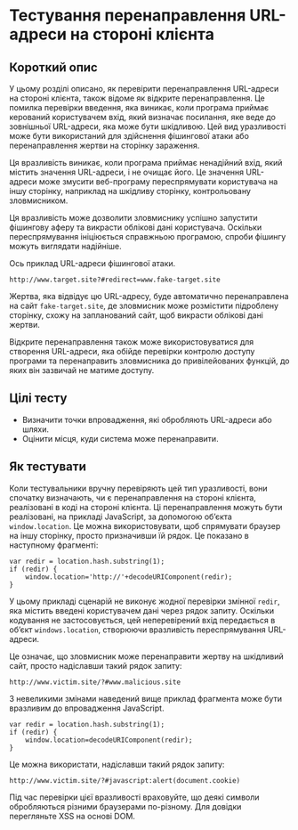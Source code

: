 # Тестування перенаправлення URL-адреси на стороні клієнта

## Короткий опис

У цьому розділі описано, як перевірити перенаправлення URL-адреси на стороні клієнта, також відоме як відкрите перенаправлення. Це помилка перевірки введення, яка виникає, коли програма приймає керований користувачем вхід, який визначає посилання, яке веде до зовнішньої URL-адреси, яка може бути шкідливою. Цей вид уразливості може бути використаний для здійснення фішингової атаки або перенаправлення жертви на сторінку зараження.

Ця вразливість виникає, коли програма приймає ненадійний вхід, який містить значення URL-адреси, і не очищає його. Це значення URL-адреси може змусити веб-програму переспрямувати користувача на іншу сторінку, наприклад на шкідливу сторінку, контрольовану зловмисником.

Ця вразливість може дозволити зловмиснику успішно запустити фішингову аферу та викрасти облікові дані користувача. Оскільки переспрямування ініціюється справжньою програмою, спроби фішингу можуть виглядати надійніше.

Ось приклад URL-адреси фішингової атаки.

```
http://www.target.site?#redirect=www.fake-target.site
```

Жертва, яка відвідує цю URL-адресу, буде автоматично перенаправлена на сайт ```fake-target.site```, де зловмисник може розмістити підроблену сторінку, схожу на запланований сайт, щоб викрасти облікові дані жертви.

Відкрите перенаправлення також може використовуватися для створення URL-адреси, яка обійде перевірки контролю доступу програми та перенаправить зловмисника до привілейованих функцій, до яких він зазвичай не матиме доступу.

## Цілі тесту

* Визначити точки впровадження, які обробляють URL-адреси або шляхи.
* Оцінити місця, куди система може перенаправити.

## Як тестувати

Коли тестувальники вручну перевіряють цей тип уразливості, вони спочатку визначають, чи є перенаправлення на стороні клієнта, реалізовані в коді на стороні клієнта. Ці перенаправлення можуть бути реалізовані, на прикладі JavaScript, за допомогою об’єкта ```window.location```. Це можна використовувати, щоб спрямувати браузер на іншу сторінку, просто призначивши їй рядок. Це показано в наступному фрагменті:

```
var redir = location.hash.substring(1);
if (redir) {
    window.location='http://'+decodeURIComponent(redir);
}
```

У цьому прикладі сценарій не виконує жодної перевірки змінної ```redir```, яка містить введені користувачем дані через рядок запиту. Оскільки кодування не застосовується, цей неперевірений вхід передається в об’єкт ```windows.location```, створюючи вразливість переспрямування URL-адреси.

Це означає, що зловмисник може перенаправити жертву на шкідливий сайт, просто надіславши такий рядок запиту:

```
http://www.victim.site/?#www.malicious.site
```

З невеликими змінами наведений вище приклад фрагмента може бути вразливим до впровадження JavaScript.

```
var redir = location.hash.substring(1);
if (redir) {
    window.location=decodeURIComponent(redir);
}
```

Це можна використати, надіславши такий рядок запиту:

```
http://www.victim.site/?#javascript:alert(document.cookie)
```

Під час перевірки цієї вразливості враховуйте, що деякі символи обробляються різними браузерами по-різному. Для довідки перегляньте XSS на основі DOM.
